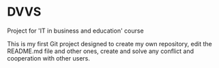 # DVVS
Project for 'IT in business and education' course

This is my first Git project designed to create my own repository, edit the README.md file and other ones, create and solve any conflict and cooperation with other users. 
